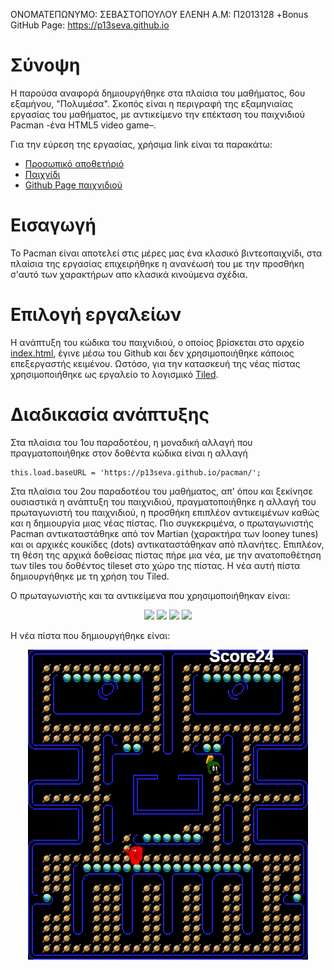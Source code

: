 ΟΝΟΜΑΤΕΠΩΝΥΜΟ: ΣΕΒΑΣΤΟΠΟΥΛΟΥ ΕΛΕΝΗ
Α.Μ: Π2013128
+Bonus GitHub Page: https://p13seva.github.io
# Σύνοψη
Η παρούσα αναφορά δημιουργήθηκε στα πλαίσια του μαθήματος, 6ου εξαμήνου, "Πολυμέσα". Σκοπός είναι η περιγραφή της εξαμηνιαίας εργασίας του μαθήματος, με αντικείμενο την επέκταση του παιχνιδιού Pacman -ένα HTML5 video game–.

Για την εύρεση της εργασίας, χρήσιμα link είναι τα παρακάτω:
* [Προσωπικό αποθετήριό](https://github.com/p13seva/pacman)
* [Παιχνίδι](https://p13seva.github.io/pacman/)
* [Github Page παιχνιδιού](https://p13seva.github.io/)

# Εισαγωγή

Το Pacman είναι αποτελεί στις μέρες μας ένα κλασικό βιντεοπαιχνίδι, στα πλαίσια της εργασίας επιχειρήθηκε η ανανέωσή του με την προσθήκη σ'αυτό των χαρακτήρων απο κλασικά κινούμενα σχέδια.

# Επιλογή εργαλείων

Η ανάπτυξη του κώδικα του παιχνιδιού, ο οποίος βρίσκεται στο αρχείο [index.html](https://github.com/p13seva/pacman/blob/master/index.html), έγινε μέσω του Github και δεν χρησιμοποιήθηκε κάποιος επεξεργαστής κειμένου. Ωστόσο, για την κατασκευή της νέας πίστας χρησιμοποιήθηκε ως εργαλείο το λογισμικό [Tiled](http://www.mapeditor.org/).

# Διαδικασία ανάπτυξης

Στα πλαίσια του 1ου παραδοτέου, η μοναδική αλλαγή που πραγματοποιήθηκε στον δοθέντα κώδικα είναι η αλλαγή 
```
this.load.baseURL = 'https://p13seva.github.io/pacman/';
```
Στα πλαίσια του 2ου παραδοτέου του μαθήματος, απ' όπου και ξεκίνησε ουσιαστικά η ανάπτυξη του παιχνιδιού, πραγματοποιήθηκε η αλλαγή του πρωταγωνιστή του παιχνιδιού, η προσθήκη επιπλέον αντικειμένων καθώς και η δημιουργία μιας νέας πίστας. Πιο συγκεκριμένα, ο πρωταγωνιστής Pacman αντικαταστάθηκε από τον Martian (χαρακτήρα των looney tunes) και οι αρχικές κουκίδες (dots) αντικαταστάθηκαν από πλανήτες. Επιπλέον, τη θέση της αρχικά δοθείσας πίστας πήρε μια νέα, με την ανατοποθέτηση των tiles του δοθέντος tileset στο χώρο της πίστας. Η νέα αυτή πίστα δημιουργήθηκε με τη χρήση του Tiled.

Ο πρωταγωνιστής και τα αντικείμενα που χρησιμοποιήθηκαν είναι:
<p align="center">
  <img src="http://icons.iconarchive.com/icons/sykonist/looney-tunes/128/Marvin-Martian-icon.png">
  <img src="http://icons.iconarchive.com/icons/sykonist/looney-tunes/128/Gossamer-Angry-icon.png">
  <img src="http://icons.iconarchive.com/icons/aha-soft/space/128/Saturn-icon.png">
  <img src="http://icons.iconarchive.com/icons/artdesigner/webtoys/64/Planet-icon.png">
</p>

Η νέα πίστα που δημιουργήθηκε είναι:
<p align="center">
  <img src="https://raw.githubusercontent.com/p13seva/pacman/master/assets/MartianMap.png">
</p>


